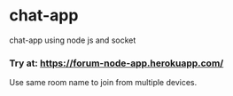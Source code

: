# chat-app
chat-app using node js and socket
### Try at: https://forum-node-app.herokuapp.com/
Use same room name to join from multiple devices.
